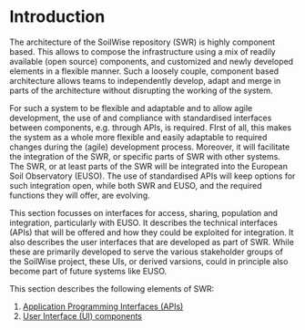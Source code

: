 # Introduction

The architecture of the SoilWise repository (SWR) is highly component based. This allows to compose the infrastructure using a mix of readily available (open source) components, and customized and newly developed elements in a flexible manner. Such a loosely couple, component based architecture allows teams to independently develop, adapt and merge in parts of the architecture without disrupting the working of the system. 

For such a system to be flexible and adaptable and to allow agile development, the use of and compliance with standardised interfaces between components, e.g. through APIs, is required. FIrst of all, this makes the system as a whole more flexible and easily adaptable to required changes during the (agile) development process. Moreover, it will facilitate the integration of the SWR, or specific parts of SWR with other systems. The SWR, or at least parts of the SWR will be integrated into the European Soil Observatory (EUSO). The use of standardised APIs will keep options for such integration open, while both SWR and EUSO, and the required functions they will offer, are evolving.

This section focusses on interfaces for access, sharing, population and integration, particularly with EUSO. It describes the technical interfaces (APIs) that will be offered and how they could be exploited for integration. It also describes the user interfaces that are developed as part of SWR. While these are primarily developed to serve the various stakeholder groups of the SoilWise project, these UIs, or derived varsions, could in principle also become part of future systems like EUSO.

This section describes the following elements of SWR:

1. [Application Programming Interfaces (APIs)](apis.md)
2. [User Interface (UI) components](uis.md)
